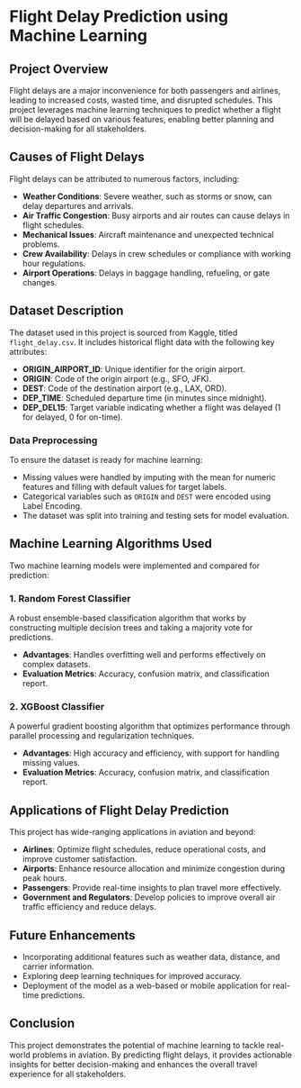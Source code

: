# Flight Delay Prediction using Machine Learning

## **Project Overview**
Flight delays are a major inconvenience for both passengers and airlines, leading to increased costs, wasted time, and disrupted schedules. This project leverages machine learning techniques to predict whether a flight will be delayed based on various features, enabling better planning and decision-making for all stakeholders.

## **Causes of Flight Delays**
Flight delays can be attributed to numerous factors, including:
- **Weather Conditions**: Severe weather, such as storms or snow, can delay departures and arrivals.
- **Air Traffic Congestion**: Busy airports and air routes can cause delays in flight schedules.
- **Mechanical Issues**: Aircraft maintenance and unexpected technical problems.
- **Crew Availability**: Delays in crew schedules or compliance with working hour regulations.
- **Airport Operations**: Delays in baggage handling, refueling, or gate changes.

## **Dataset Description**
The dataset used in this project is sourced from Kaggle, titled `flight_delay.csv`. It includes historical flight data with the following key attributes:
- **ORIGIN_AIRPORT_ID**: Unique identifier for the origin airport.
- **ORIGIN**: Code of the origin airport (e.g., SFO, JFK).
- **DEST**: Code of the destination airport (e.g., LAX, ORD).
- **DEP_TIME**: Scheduled departure time (in minutes since midnight).
- **DEP_DEL15**: Target variable indicating whether a flight was delayed (1 for delayed, 0 for on-time).

### **Data Preprocessing**
To ensure the dataset is ready for machine learning:
- Missing values were handled by imputing with the mean for numeric features and filling with default values for target labels.
- Categorical variables such as `ORIGIN` and `DEST` were encoded using Label Encoding.
- The dataset was split into training and testing sets for model evaluation.

## **Machine Learning Algorithms Used**
Two machine learning models were implemented and compared for prediction:

### **1. Random Forest Classifier**
A robust ensemble-based classification algorithm that works by constructing multiple decision trees and taking a majority vote for predictions.
- **Advantages**: Handles overfitting well and performs effectively on complex datasets.
- **Evaluation Metrics**: Accuracy, confusion matrix, and classification report.

### **2. XGBoost Classifier**
A powerful gradient boosting algorithm that optimizes performance through parallel processing and regularization techniques.
- **Advantages**: High accuracy and efficiency, with support for handling missing values.
- **Evaluation Metrics**: Accuracy, confusion matrix, and classification report.

## **Applications of Flight Delay Prediction**
This project has wide-ranging applications in aviation and beyond:
- **Airlines**: Optimize flight schedules, reduce operational costs, and improve customer satisfaction.
- **Airports**: Enhance resource allocation and minimize congestion during peak hours.
- **Passengers**: Provide real-time insights to plan travel more effectively.
- **Government and Regulators**: Develop policies to improve overall air traffic efficiency and reduce delays.

## **Future Enhancements**
- Incorporating additional features such as weather data, distance, and carrier information.
- Exploring deep learning techniques for improved accuracy.
- Deployment of the model as a web-based or mobile application for real-time predictions.

## **Conclusion**
This project demonstrates the potential of machine learning to tackle real-world problems in aviation. By predicting flight delays, it provides actionable insights for better decision-making and enhances the overall travel experience for all stakeholders.

